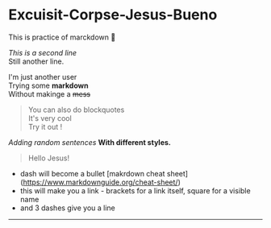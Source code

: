 
# Excuisit-Corpse-Jesus-Bueno
  
This is practice of marckdown :metal:
  
*This is a second line*  
Still another line.  
  
I'm just another user  
Trying some **markdown**  
Without makinge a ~~mess~~  
  
> You can also do blockquotes  
> It's very cool  
> Try it out !  

*Adding random sentences*
**With different styles.**
>Hello Jesus!

- dash will become a bullet
[makrdown cheat sheet] (https://www.markdownguide.org/cheat-sheet/) 
- []() this will make you a link - brackets for a link itself, square for a visible name
- and 3 dashes give you a line
---

